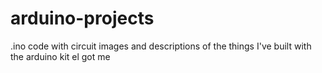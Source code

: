 # arduino-projects
.ino code with circuit images and descriptions of the things I've built with the arduino kit el got me
